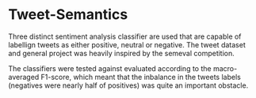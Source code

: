 # Tweet-Semantics

Three distinct sentiment analysis classifier are used that are capable of labellign tweets as either positive, neutral or negative. The tweet dataset and general project was heavily inspired by the semeval competition.

The classifiers were tested against evaluated according to the macro-averaged F1-score, which meant that the inbalance in the tweets labels (negatives were nearly half of positives) was quite an important obstacle.
